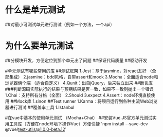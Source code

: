 # 什么是单元测试
 ##对最小可测试单元进行测试（例如一个方法，一个api）
 
# 为什么要单元测试
 ##分模块开发，方便定位到那个单元出了问题
 ##保证代码质量
 ##驱动开发

#单元测试有哪些常用的库
##测试框架
1.Jest：基于jasmine，对react友好 （全部集成）
2.jasmine：bdd风格，自带assert和mock
3.Mocha：全面适合node和浏览器俩个端 （适合自定义）
4.Qunit：出自jQuery，后来独立出来
##断言库
###判断源码实际执行的结果与预期结果是否一致，如果不一致则抛出一个错误
1.Chai：支持所有分格（全面）
2.Should
3.expect
4.Assert：node环境直接使用
##Mock库
1.sinon
##Test runner
1.Karma：将项目运行到各种主流Web浏览器进行测试
##覆盖率工具
1.Istanbul

#在vue中基本的使用单元测试 （Mocha+Chai）
##安装Vue.JS官方单元测试实用工具库（方便在node环境下操作Vue）方便快捷
'npm install --save-dev @vue/test-utils@1.0.0-beta.12'
